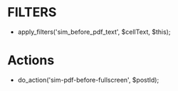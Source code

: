# FILTERS
- apply_filters('sim_before_pdf_text', $cellText, $this);

# Actions
- do_action('sim-pdf-before-fullscreen', $postId);